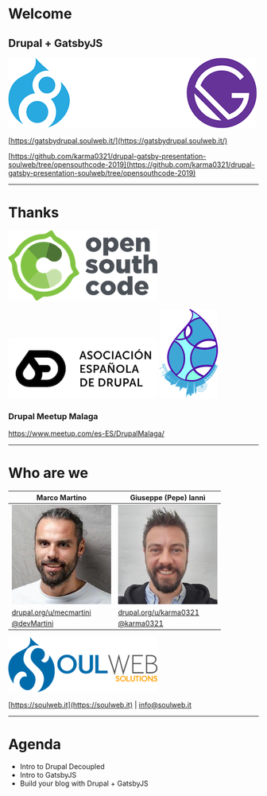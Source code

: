 # Welcome
## Drupal + GatsbyJS
![Drupal + GatsbyJS](./drupal-gatsby-u.png)

[https://gatsbydrupal.soulweb.it/](https://gatsbydrupal.soulweb.it/)

[https://github.com/karma0321/drupal-gatsby-presentation-soulweb/tree/opensouthcode-2019](https://github.com/karma0321/drupal-gatsby-presentation-soulweb/tree/opensouthcode-2019)


---

# Thanks

![OpenSouthCode logo](./logo_osc.png)  

![AED logo](./aed_logo.jpg)
![Logo Drupal Meetup Malaga](./drupal-meetup-malaga-logo.png)


### Drupal Meetup Malaga  
https://www.meetup.com/es-ES/DrupalMalaga/


---

# Who are we
|  Marco Martino |  Giuseppe (Pepe) Iannì |
| ----- | ----- |
|![Marco Martino](./marco.jpg) | ![Giuseppe Iannì](./pepe.jpeg)|
| <a href="https://drupal.org/u/mecmartini" target="_blank">drupal.org/u/mecmartini</a> | <a href="https://drupal.org/u/karma0321" target="_blank">drupal.org/u/karma0321</a> |
| <a href="https://twitter.com/devMartini" target="_blank">@devMartini</a> | <a href="https://twitter.com/karma0321" target="_blank">@karma0321</a> |
<a href="https://soulweb.it" target="_blank">![Soulweb Solutions Logo](./soulweb-logo-horiz.png)</a>

[https://soulweb.it](https://soulweb.it) | [info@soulweb.it](mailto:info@soulweb.it)

---

# Agenda

- Intro to Drupal Decoupled
- Intro to GatsbyJS
- Build your blog with Drupal + GatsbyJS
